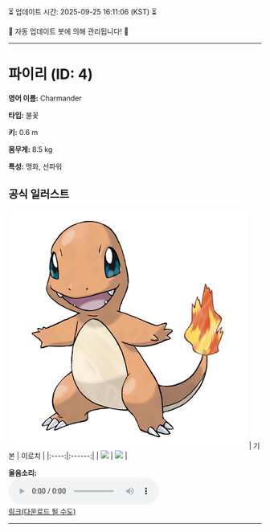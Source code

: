 
⏳ 업데이트 시간: 2025-09-25 16:11:06 (KST) ⏳

🤖 자동 업데이트 봇에 의해 관리됩니다! 🤖

---

# 파이리 (ID: 4)
**영어 이름:** Charmander

**타입:** 불꽃

**키:** 0.6 m

**몸무게:** 8.5 kg

**특성:** 맹화, 선파워

## 공식 일러스트
![](https://raw.githubusercontent.com/PokeAPI/sprites/master/sprites/pokemon/other/official-artwork/4.png)
| 기본 | 이로치 |
|:----:|:------:|
| <img src="http://play.pokemonshowdown.com/sprites/ani/charmander.gif" width="200"> | <img src="http://play.pokemonshowdown.com/sprites/ani-shiny/charmander.gif" width="200"> |

**울음소리:**<br><audio controls src="https://raw.githubusercontent.com/PokeAPI/cries/main/cries/pokemon/latest/4.ogg"></audio><br> [링크(다운로드 될 수도)](https://raw.githubusercontent.com/PokeAPI/cries/main/cries/pokemon/latest/4.ogg)


---
